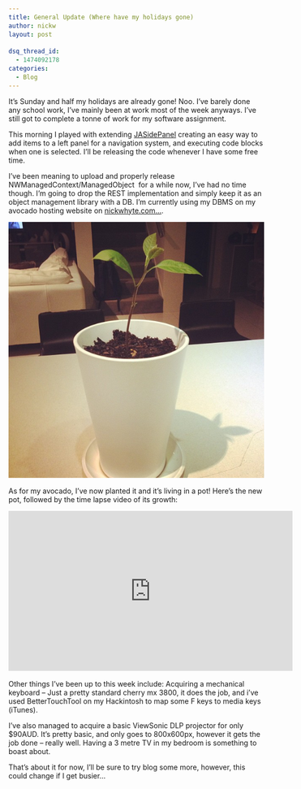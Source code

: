 ```yaml
---
title: General Update (Where have my holidays gone)
author: nickw
layout: post

dsq_thread_id:
  - 1474092178
categories:
  - Blog
---
```

It&#8217;s Sunday and half my holidays are already gone! Noo. I&#8217;ve barely done any school work, I&#8217;ve mainly been at work most of the week anyways. I&#8217;ve still got to complete a tonne of work for my software assignment.

This morning I played with extending [JASidePanel][1] creating an easy way to add items to a left panel for a navigation system, and executing code blocks when one is selected. I&#8217;ll be releasing the code whenever I have some free time.

I&#8217;ve been meaning to upload and properly release NWManagedContext/ManagedObject  for a while now, I&#8217;ve had no time though. I&#8217;m going to drop the REST implementation and simply keep it as an object management library with a DB. I&#8217;m currently using my DBMS on my avocado hosting website on [nickwhyte.com&#8230;][2].

<p>
    <img src="/static/legacy/2013/avocado.jpg" class="img-responsive center-block" />
</p>

As for my avocado, I&#8217;ve now planted it and it&#8217;s living in a pot! Here&#8217;s the new pot, followed by the time lapse video of its growth:

<div class="embed-responsive embed-responsive-16by9">
    <iframe class="embed-responsive-item" width="560" height="315" src="https://www.youtube.com/embed/XEtWfFaPrTE" frameborder="0" allowfullscreen></iframe>
</div>



Other things I&#8217;ve been up to this week include: Acquiring a mechanical keyboard &#8211; Just a pretty standard cherry mx 3800, it does the job, and i&#8217;ve used BetterTouchTool on my Hackintosh to map some F keys to media keys (iTunes).

I&#8217;ve also managed to acquire a basic ViewSonic DLP projector for only $90AUD. It&#8217;s pretty basic, and only goes to 800x600px, however it gets the job done &#8211; really well. Having a 3 metre TV in my bedroom is something to boast about.

That&#8217;s about it for now, I&#8217;ll be sure to try blog some more, however, this could change if I get busier&#8230;

&nbsp;

 [1]: https://github.com/gotosleep/JASidePanels
 [2]: http://nickwhyte.com/avocado